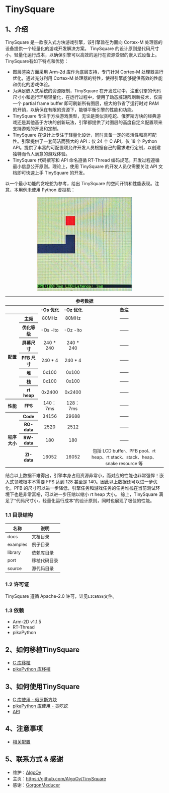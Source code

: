 # TinySquare

## 1、介绍

TinySquare 是一款嵌入式方块游戏引擎，该引擎旨在为面向 Cortex-M 处理器的设备提供一个轻量化的游戏开发解决方案。 TinySquare 的设计原则是代码尺寸小，轻量化运行成本，以确保引擎可以高效的运行在资源受限的嵌入式设备上。TinySquare有如下特点和优势：

- 图层渲染方面采用 Arm-2d 库作为底层支持，专门针对 Cortex-M 处理器进行优化，通过充分利用 Cortex-M 处理器的特性，使得引擎能够提供高效的性能和优化的游戏体验。
- 为满足嵌入式系统的资源限制，TinySquare 在开发过程中，注重引擎的代码尺寸小和运行环境轻量化，在运行过程中，使用了动态脏矩阵刷新技术，仅需一个 partial frame buffer 即可刷新所有图层，极大的节省了运行时对 RAM 的开销，以确保在有限的资源下，能够平衡引擎的性能和功能。
- TinySquare 专注于方块游戏类型，无论是类似贪吃蛇、俄罗斯方块的经典游戏还是其他基于方块的创新玩法，引擎都提供了对图层的高度自定义配置项来支持游戏的开发和定制。
- TinySquare 在设计上专注于轻量化设计，同时具备一定的灵活性和高可配性。引擎提供了一套简洁而强大的 API：仅 24 个 C API，仅 18 个 Python API。提供了丰富的可配置项允许开发人员根据自己的需求进行定制，以创建独特而令人满意的游戏体验。
- TinySquare 代码撰写和 API 命名遵循 RT-Thread 编码规范。开发过程遵循最小信息公开原则。理论上，使用 TinySquare 的开发人员仅需要关注 API 文档即可快速上手 TinySquare 的开发。

以一个最小功能的贪吃蛇为参考，给出 TinySquare 的空间开销和性能表现。注意，本用例未使用 Python 虚拟机：

<div align="center"> <img src="./image/simple_snake.jpg" width = 300 /> </div>

<table>
  <tr>
    <th colspan="5"> 参考数据 </th>
  </tr>
  <tr>
    <th colspan="2"></th>
    <th> -Os 优化 </th>
    <th> -Oz 优化 </th>
    <th> 备注 </th>
  </tr>
  <tr>
    <th rowspan="7"> 配置 </th>
    <th> 主频 </th>
    <td style="text-align:center"> 80MHz </td>
    <td style="text-align:center"> 80MHz </td>
    <td style="text-align:center"> —— </td>
  </tr>
  <tr>
    <th> 优化等级 </th>
    <td style="text-align:center"> -Os -lto </td>
    <td style="text-align:center"> -Oz -lto </td>
    <td style="text-align:center"> —— </td>
  </tr>
  <tr>
    <th> 屏幕尺寸 </th>
    <td style="text-align:center"> 240 * 240 </td>
    <td style="text-align:center"> 240 * 240 </td>
    <td style="text-align:center"> —— </td>
  </tr>
  <tr>
    <th> PFB 尺寸 </th>
    <td style="text-align:center"> 240 * 4 </td>
    <td style="text-align:center"> 240 * 4 </td>
    <td style="text-align:center"> —— </td>
  </tr>
  <tr>
    <th> 堆 </th>
    <td style="text-align:center"> 0x100 </td>
    <td style="text-align:center"> 0x100 </td>
    <td style="text-align:center"> —— </td>
  </tr>
  <tr>
    <th> 栈 </th>
    <td style="text-align:center"> 0x100 </td>
    <td style="text-align:center"> 0x100 </td>
    <td style="text-align:center"> —— </td>
  </tr>
  <tr>
    <th> rt heap </th>
    <td style="text-align:center"> 0x2400 </td>
    <td style="text-align:center"> 0x2400 </td>
    <td style="text-align:center"> —— </td>
  </tr>
  <tr>
    <th> 性能 </th>
    <th> FPS </th>
    <td style="text-align:center"> 140：7ms </td>
    <td style="text-align:center"> 128：7ms </td>
    <td style="text-align:center"> —— </td>
  </tr>
  <tr>
    <th rowspan="4"> 程序大小 </th>
    <th> Code </th>
    <td style="text-align:center"> 34156 </td>
    <td style="text-align:center"> 29688 </td>
    <td style="text-align:center"> —— </td>
  </tr>
  <tr>
    <th> RO-data </th>
    <td style="text-align:center"> 2520 </td>
    <td style="text-align:center"> 2512 </td>
    <td style="text-align:center"> —— </td>
  </tr>
  <tr>
    <th> RW-data </th>
    <td style="text-align:center"> 180 </td>
    <td style="text-align:center"> 180 </td>
    <td style="text-align:center"> —— </td>
  </tr>
  <tr>
    <th> ZI-data </th>
    <td style="text-align:center"> 16052 </td>
    <td style="text-align:center"> 16052 </td>
    <td style="text-align:center"> 包括 LCD buffer、PFB pool、rt heap、rt stack、stack、heap、snake resource 等 </td>
  </tr>
</table>

结合以上数据不难得出，引擎本身占用资源非常小，而对应的性能也非常强悍！嵌入式领域根本不需要 FPS 达到 128 甚至是 140。因此以上数据还可以进一步优化，PFB 的尺寸可以进一步降低，引擎任务和游戏任务的任务堆栈在当前测试环境下也是非常富裕，可以进一步压缩以缩小 rt heap 大小。
综上，TinySquare 满足了“代码尺寸小，轻量化运行成本”的设计原则，同时也展现了极佳的性能。

### 1.1 目录结构

| 名称 | 说明 |
| ---- | ---- |
| docs | 文档目录 |
| examples | 例子目录 |
| library | 依赖库目录 |
| port | 移植代码目录 |
| source | 源代码目录 |

### 1.2 许可证

TinySquare 遵循 Apache-2.0 许可，详见`LICENSE`文件。

### 1.3 依赖

- Arm-2D v1.1.5
- RT-Thread
- pikaPython

## 2、如何移植TinySquare

- [C 库移植](./guide_with_c_cn.md)
- [pikaPython 库移植](./guide_with_pikaPython_cn.md)

## 3、如何使用TinySquare

- [C 库使用 - 俄罗斯方块](./example_tetris_cn.md)
- [pikaPython 库使用 - 贪吃蛇](./example_snake_cn.md)
- [API](./api_cn.md)

## 4、注意事项

- [相关配置](./notice_cn.md)

## 5、联系方式 & 感谢

* 维护：[AlgoOy](https://github.com/AlgoOy)
* 主页：https://github.com/AlgoOy/TinySquare
* 感谢：[GorgonMeducer](https://github.com/GorgonMeducer)